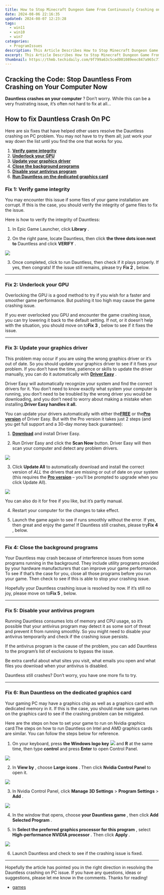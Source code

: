 ```yaml
---
title: How to Stop Minecraft Dungeon Game From Continuously Crashing on Your Desktop Computer
date: 2024-08-06 22:16:35
updated: 2024-08-07 12:23:28
tags:
  - win11
  - win10
  - win7
categories:
  - ProgramIssues
description: This Article Describes How to Stop Minecraft Dungeon Game From Continuously Crashing on Your Desktop Computer
excerpt: This Article Describes How to Stop Minecraft Dungeon Game From Continuously Crashing on Your Desktop Computer
thumbnail: https://thmb.techidaily.com/9f799a63c5ced001089eec847a965c77100b85a292d3d2c56946946b1d875c1f.jpg
---
```


## Cracking the Code: Stop Dauntless From Crashing on Your Computer Now

**Dauntless crashes on your computer** ? Don’t worry. While this can be a very frustrating issue, it’s often not hard to fix at all…

## How to fix Dauntless Crash On PC

 Here are six fixes that have helped other users resolve the Dauntless crashing on PC problem. You may not have to try them all; just work your way down the list until you find the one that works for you.

1. **[Verify game integrity](https://tools.techidaily.com/drivereasy/download/)**
2. **[Underlock your GPU](https://tools.techidaily.com/drivereasy/download/)**
3. **[Update your graphics driver](https://tools.techidaily.com/drivereasy/download/)**
4. **[Close the background programs](https://tools.techidaily.com/drivereasy/download/)**
5. **[Disable your antivirus program](https://tools.techidaily.com/drivereasy/download/)**
6. **[Run Dauntless on the dedicated graphics card](https://tools.techidaily.com/drivereasy/download/)**

### Fix 1: Verify game integrity

 You may encounter this issue if some files of your game installation are corrupt. If this is the case, you should verify the integrity of game files to fix the issue.

Here is how to verify the integrity of Dauntless:

 1) In Epic Game Launcher, click **Library** .

 2) On the right pane, locate Dauntless, then click **the three dots icon next to** Dauntless and click **VERIFY** .

![](https://images.drivereasy.com/wp-content/uploads/2019/09/image-772.png)

 3) Once completed, click to run Dauntless, then check if it plays properly. If yes, then congrats! If the issue still remains, please try **Fix 2** , below.

---

### Fix 2: Underlock your GPU

 Overlocking the GPU is a good method to try if you wish for a faster and smoother game performance. But pushing it too high may cause the game crashing issue.

 If you ever overlocked you GPU and encounter the game crashing issue,  
 you can try lowering it back to the default setting. If not, or it doesn’t help with the situation, you should move on to**Fix 3** , below to see if it fixes the issue.

---

### Fix 3: Update your graphics driver

 This problem may occur if you are using the wrong graphics driver or it’s out of date. So you should update your graphics driver to see if it fixes your problem. If you don’t have the time, patience or skills to update the driver manually, you can do it automatically with **[Driver Easy](https://tools.techidaily.com/drivereasy/download/)**  .

 Driver Easy will automatically recognize your system and find the correct drivers for it. You don’t need to know exactly what system your computer is running, you don’t need to be troubled by the wrong driver you would be downloading, and you don’t need to worry about making a mistake when installing.**Driver Easy handles it all.**

 You can update your drivers automatically with either the[**FREE**](https://tools.techidaily.com/drivereasy/download/) or the[**Pro version**](https://tools.techidaily.com/drivereasy/download/) of Driver Easy. But with the Pro version it takes just 2 steps (and you get full support and a 30-day money back guarantee):

 1) **[Download](https://tools.techidaily.com/drivereasy/download/)**  and install Driver Easy.

 2) Run Driver Easy and click the **Scan Now** button. Driver Easy will then scan your computer and detect any problem drivers.

![](https://images.drivereasy.com/wp-content/uploads/2019/06/image-439.png)

 3) Click **Update All** to automatically download and install the correct version of _ALL_ the drivers that are missing or out of date on your system (this requires the [**Pro version**](https://tools.techidaily.com/drivereasy/download/) – you’ll be prompted to upgrade when you click Update All).

![](https://images.drivereasy.com/wp-content/uploads/2019/08/image-283.png)

 You can also do it for free if you like, but it’s partly manual.

4) Restart your computer for the changes to take effect.

5) Launch the game again to see if runs smoothly without the error. If yes, then great and enjoy the game! If Dauntless still crashes, please try**Fix 4** , below.

---

### Fix 4: Close the background programs

 Your Dauntless may crash because of interference issues from some programs running in the background. They include utility programs provided by your hardware manufacturers that can improve your game performance. To see if that’s the case for you, close all those programs before you run your game. Then check to see if this is able to stop your crashing issue.

 Hopefully your Dauntless crashing issue is resolved by now. If it’s still no joy, please move on to**Fix 5** , below.

---

### Fix 5: Disable your antivirus program

 Running Dauntless consumes lots of memory and CPU usage, so it’s possible that your antivirus program may detect it as some sort of threat and prevent it from running smoothly. So you might need to disable your antivirus temporarily and check if the crashing issue persists.

 If the antivirus program is the cause of the problem, you can add Dauntless to the program’s list of exclusions to bypass the issue.

 Be extra careful about what sites you visit, what emails you open and what files you download when your antivirus is disabled.

 Dauntless still crashes? Don’t worry, you have one more fix to try.

---

### Fix 6: Run Dauntless on the dedicated graphics card

 Your gaming PC may have a graphics chip as well as a graphics card with dedicated memory in it. If this is the case, you should make sure games run on the graphics card to see if the crashing problem can be mitigated.

 Here are the steps on how to set your game to run on Nvidia graphics card:The steps on how to run Dauntless on Intel and AMD graphics cards are similar. You can follow the steps below for reference.

 1) On your keyboard, press **the Windows logo key** ![](https://images.drivereasy.com/wp-content/uploads/2018/05/Windows-logo-key-5.png) and **R** at the same time, then type **control**  and press **Enter**  to open Control Panel.

![](https://images.drivereasy.com/wp-content/uploads/2019/12/Control-panel-1.jpg)

 2) In **View by** , choose **Large icons** . Then click **Nvidia Control Panel** to open it.

![](https://images.drivereasy.com/wp-content/uploads/2019/12/nvidia-1024x607.jpg)

 3) In Nvidia Control Panel, click **Manage 3D Settings** \> **Program Settings** \> **Add** .

![](https://images.drivereasy.com/wp-content/uploads/2019/12/add.jpg)

 4) In the window that opens, choose **your Dauntless game** , then click **Add Selected Program** .

 5) In **Select the preferred graphics processor for this program** , select **High-performance NVIDIA processor** . Then click **Apply** .

![](https://images.drivereasy.com/wp-content/uploads/2019/12/image-24.png)

6) Launch Dauntless and check to see if the crashing issue is fixed.

---

 Hopefully the article has pointed you in the right direction in resolving the Dauntless crashing on PC issue. If you have any questions, ideas or suggestions, please let me know in the comments. Thanks for reading!

* [games](https://tools.techidaily.com/drivereasy/download/)

<ins class="adsbygoogle"
     style="display:block"
     data-ad-format="autorelaxed"
     data-ad-client="ca-pub-7571918770474297"
     data-ad-slot="1223367746"></ins>



<ins class="adsbygoogle"
     style="display:block"
     data-ad-client="ca-pub-7571918770474297"
     data-ad-slot="8358498916"
     data-ad-format="auto"
     data-full-width-responsive="true"></ins>
